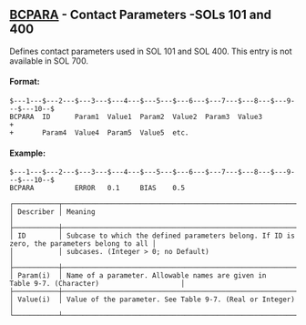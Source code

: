 ## [BCPARA](https://nexus.hexagon.com/documentationcenter/bundle/MSC_Nastran_2022.4/page/Nastran_Combined_Book/qrg/bulkab/TOC.BCPARA.xhtml) - Contact Parameters -SOLs 101 and 400

Defines contact parameters used in SOL 101 and SOL 400. This entry is not available in SOL 700.

#### Format:

```nastran
$---1---$---2---$---3---$---4---$---5---$---6---$---7---$---8---$---9---$---10--$
BCPARA  ID      Param1  Value1  Param2  Value2  Param3  Value3          +       
+       Param4  Value4  Param5  Value5  etc.                                    
```

#### Example:

```nastran
$---1---$---2---$---3---$---4---$---5---$---6---$---7---$---8---$---9---$---10--$
BCPARA          ERROR   0.1     BIAS    0.5                                     
```

```text
┌───────────┬─────────────────────────────────────────────────────────────────────────────────────────────┐
│ Describer │ Meaning                                                                                     │
├───────────┼─────────────────────────────────────────────────────────────────────────────────────────────┤
│ ID        │ Subcase to which the defined parameters belong. If ID is zero, the parameters belong to all │
│           │ subcases. (Integer > 0; no Default)                                                         │
├───────────┼─────────────────────────────────────────────────────────────────────────────────────────────┤
│ Param(i)  │ Name of a parameter. Allowable names are given in Table 9-7. (Character)                    │
├───────────┼─────────────────────────────────────────────────────────────────────────────────────────────┤
│ Value(i)  │ Value of the parameter. See Table 9-7. (Real or Integer)                                    │
└───────────┴─────────────────────────────────────────────────────────────────────────────────────────────┘
```
